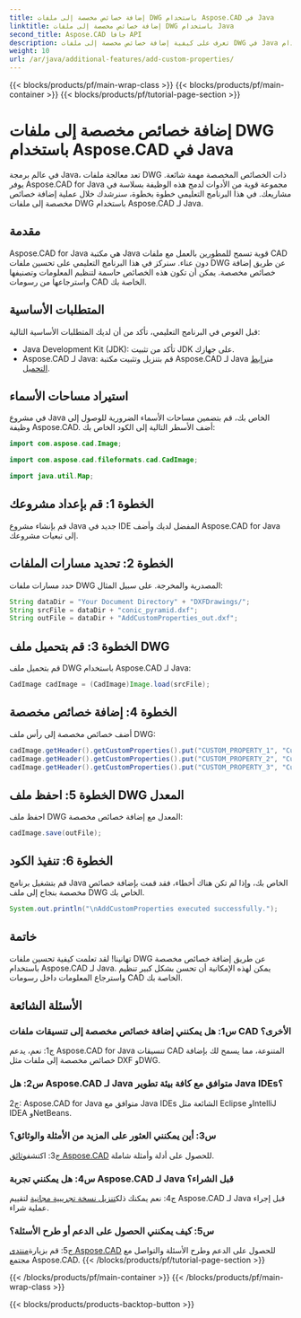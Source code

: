 ```yaml
---
title: إضافة خصائص مخصصة إلى ملفات DWG باستخدام Aspose.CAD في Java
linktitle: إضافة خصائص مخصصة إلى ملفات DWG باستخدام Java
second_title: Aspose.CAD جافا API
description: تعرف على كيفية إضافة خصائص مخصصة إلى ملفات DWG في Java باستخدام Aspose.CAD. تعزيز التنظيم واسترجاع المعلومات في رسومات CAD دون عناء.
weight: 10
url: /ar/java/additional-features/add-custom-properties/
---
```


{{< blocks/products/pf/main-wrap-class >}}
{{< blocks/products/pf/main-container >}}
{{< blocks/products/pf/tutorial-page-section >}}

# إضافة خصائص مخصصة إلى ملفات DWG باستخدام Aspose.CAD في Java

في عالم برمجة Java، تعد معالجة ملفات DWG ذات الخصائص المخصصة مهمة شائعة. يوفر Aspose.CAD for Java مجموعة قوية من الأدوات لدمج هذه الوظيفة بسلاسة في مشاريعك. في هذا البرنامج التعليمي خطوة بخطوة، سنرشدك خلال عملية إضافة خصائص مخصصة إلى ملفات DWG باستخدام Aspose.CAD لـ Java.

## مقدمة

Aspose.CAD for Java هي مكتبة Java قوية تسمح للمطورين بالعمل مع ملفات CAD دون عناء. سنركز في هذا البرنامج التعليمي على تحسين ملفات DWG عن طريق إضافة خصائص مخصصة. يمكن أن تكون هذه الخصائص حاسمة لتنظيم المعلومات وتصنيفها واسترجاعها من رسومات CAD الخاصة بك.

## المتطلبات الأساسية

قبل الغوص في البرنامج التعليمي، تأكد من أن لديك المتطلبات الأساسية التالية:

- Java Development Kit (JDK): تأكد من تثبيت JDK على جهازك.
- Aspose.CAD لـ Java: قم بتنزيل وتثبيت مكتبة Aspose.CAD لـ Java من[رابط التحميل](https://releases.aspose.com/cad/java/).

## استيراد مساحات الأسماء

في مشروع Java الخاص بك، قم بتضمين مساحات الأسماء الضرورية للوصول إلى وظيفة Aspose.CAD. أضف الأسطر التالية إلى الكود الخاص بك:

```java
import com.aspose.cad.Image;

import com.aspose.cad.fileformats.cad.CadImage;

import java.util.Map;
```

## الخطوة 1: قم بإعداد مشروعك

قم بإنشاء مشروع Java جديد في IDE المفضل لديك وأضف Aspose.CAD for Java إلى تبعيات مشروعك.

## الخطوة 2: تحديد مسارات الملفات

حدد مسارات ملفات DWG المصدرية والمخرجة. على سبيل المثال:

```java
String dataDir = "Your Document Directory" + "DXFDrawings/";
String srcFile = dataDir + "conic_pyramid.dxf";
String outFile = dataDir + "AddCustomProperties_out.dxf";
```

## الخطوة 3: قم بتحميل ملف DWG

قم بتحميل ملف DWG باستخدام Aspose.CAD لـ Java:

```java
CadImage cadImage = (CadImage)Image.load(srcFile);
```

## الخطوة 4: إضافة خصائص مخصصة

أضف خصائص مخصصة إلى رأس ملف DWG:

```java
cadImage.getHeader().getCustomProperties().put("CUSTOM_PROPERTY_1", "Custom property test 1");
cadImage.getHeader().getCustomProperties().put("CUSTOM_PROPERTY_2", "Custom property test 2");
cadImage.getHeader().getCustomProperties().put("CUSTOM_PROPERTY_3", "Custom property test 3");
```

## الخطوة 5: احفظ ملف DWG المعدل

احفظ ملف DWG المعدل مع إضافة خصائص مخصصة:

```java
cadImage.save(outFile);
```

## الخطوة 6: تنفيذ الكود

قم بتشغيل برنامج Java الخاص بك، وإذا لم تكن هناك أخطاء، فقد قمت بإضافة خصائص مخصصة بنجاح إلى ملف DWG الخاص بك.

```java
System.out.println("\nAddCustomProperties executed successfully.");
```

## خاتمة

تهانينا! لقد تعلمت كيفية تحسين ملفات DWG عن طريق إضافة خصائص مخصصة باستخدام Aspose.CAD لـ Java. يمكن لهذه الإمكانية أن تحسن بشكل كبير تنظيم واسترجاع المعلومات داخل رسومات CAD الخاصة بك.

## الأسئلة الشائعة

### س1: هل يمكنني إضافة خصائص مخصصة إلى تنسيقات ملفات CAD الأخرى؟

ج1: نعم، يدعم Aspose.CAD for Java تنسيقات CAD المتنوعة، مما يسمح لك بإضافة خصائص مخصصة إلى ملفات مثل DXF وDWG.

### س2: هل Aspose.CAD لـ Java متوافق مع كافة بيئة تطوير Java IDEs؟

ج2: Aspose.CAD for Java متوافق مع Java IDEs الشائعة مثل Eclipse وIntelliJ IDEA وNetBeans.

### س3: أين يمكنني العثور على المزيد من الأمثلة والوثائق؟

 ج3: اكتشف[وثائق Aspose.CAD](https://reference.aspose.com/cad/java/) للحصول على أدلة وأمثلة شاملة.

### س4: هل يمكنني تجربة Aspose.CAD لـ Java قبل الشراء؟

 ج4: نعم يمكنك ذلك[تنزيل نسخة تجريبية مجانية](https://releases.aspose.com/) لتقييم Aspose.CAD لـ Java قبل إجراء عملية شراء.

### س5: كيف يمكنني الحصول على الدعم أو طرح الأسئلة؟

ج5: قم بزيارة[منتدى Aspose.CAD](https://forum.aspose.com/c/cad/19) للحصول على الدعم وطرح الأسئلة والتواصل مع مجتمع Aspose.CAD.
{{< /blocks/products/pf/tutorial-page-section >}}

{{< /blocks/products/pf/main-container >}}
{{< /blocks/products/pf/main-wrap-class >}}

{{< blocks/products/products-backtop-button >}}
